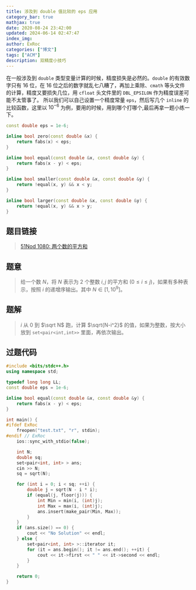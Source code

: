 ```yaml
---
title: 涉及到 double 值比较的 eps 应用
category_bar: true
mathjax: true
date: 2020-08-24 23:42:00
updated: 2024-06-14 02:47:47
index_img: 
author: ExRoc
categories: ["博文"]
tags: ["ACM"]
description: 双精度小技巧
---
```


在一般涉及到 `double` 类型变量计算的时候，精度损失是必然的。`double` 的有效数字只有 16 位，在 16 位之后的数字就乱七八糟了，再加上乘除、`cmath` 等头文件的计算，精度又要损失几位，用 `cfloat` 头文件里的 `DBL_EPSILON` 作为精度误差可能不太管事了。
所以我们可以自己设置一个精度常量 `eps`，然后写几个 `inline` 的比较函数，这里以 $10^{-6}$ 为例，要用的时候，用到哪个打哪个,最后再拿一题小练一下。

```c++
const double eps = 1e-6;

inline bool zero(const double &x) {
    return fabs(x) < eps;
}

inline bool equal(const double &x, const double &y) {
    return fabs(x - y) < eps;
}

inline bool smaller(const double &x, const double &y) {
    return !equal(x, y) && x < y;
}

inline bool larger(const double &x, const double &y) {
    return !equal(x, y) && x > y;
}
```

## 题目链接

> [51Nod 1080: 两个数的平方和](https://www.51nod.com/Challenge/Problem.html#problemId=1080)

## 题意

> 给一个数 $N$，将 $N$ 表示为 $2$ 个整数 $i,j$ 的平方和 $(0\leq i\leq j)$，如果有多种表示，按照 $i$ 的递增序输出。其中 $N\in[1,10^9]$。

## 题解

> $i$ 从 $0$ 到 $\sqrt N$ 跑，计算 $\sqrt{N-i^2}$ 的值，如果为整数，按大小放到 `set<pair<int,int>>` 里面，再依次输出。

## 过题代码

```c++
#include <bits/stdc++.h>
using namespace std;

typedef long long LL;
const double eps = 1e-6;

inline bool equal(const double &x, const double &y) {
    return fabs(x - y) < eps;
}

int main() {
#ifdef ExRoc
    freopen("test.txt", "r", stdin);
#endif // ExRoc
    ios::sync_with_stdio(false);

    int N;
    double sq;
    set<pair<int, int> > ans;
    cin >> N;
    sq = sqrt(N);

    for (int i = 0; i < sq; ++i) {
        double j = sqrt(N - i * i);
        if (equal(j, floor(j))) {
            int Min = min(i, (int)j);
            int Max = max(i, (int)j);
            ans.insert(make_pair(Min, Max));
        }
    }
    if (ans.size() == 0) {
        cout << "No Solution" << endl;
    } else {
        set<pair<int, int> >::iterator it;
        for (it = ans.begin(); it != ans.end(); ++it) {
            cout << it->first << " " << it->second << endl;
        }
    }

    return 0;
}
```